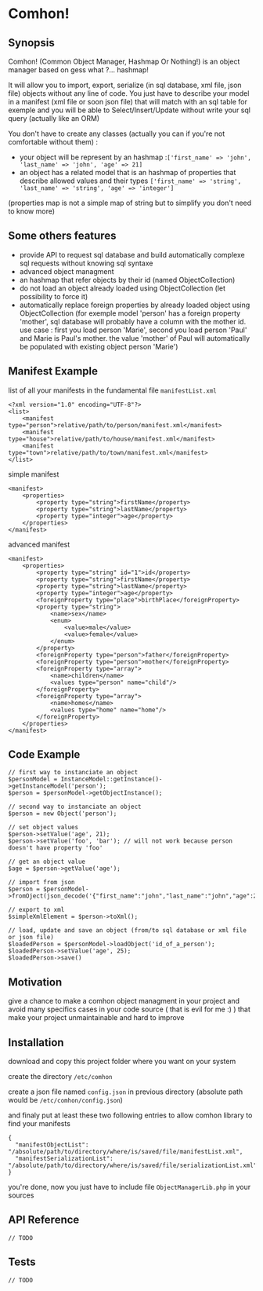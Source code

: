 # Comhon!

## Synopsis

Comhon! (Common Object Manager, Hashmap Or Nothing!) is an object manager based on gess what ?... hashmap!

It will allow you to import, export, serialize (in sql database, xml file, json file) objects without any line of code.
You just have to describe your model in a manifest (xml file or soon json file) that will match with an sql table for exemple and you will be able to Select/Insert/Update without write your sql query (actually like an ORM)

You don't have to create any classes (actually you can if you're not comfortable without them) :
* your object will be represent by an hashmap :```['first_name' => 'john', 'last_name' => 'john', 'age' => 21]```
* an object has a related model that is an hashmap of properties that describe allowed values and their types `['first_name' => 'string', 'last_name' => 'string', 'age' => 'integer']`

(properties map is not a simple map of string but to simplify you don't need to know more)

## Some others features
* provide API to request sql database and build automatically complexe sql requests without knowing sql syntaxe
* advanced object managment
 * an hashmap that refer objects by their id (named ObjectCollection)
 * do not load an object already loaded using ObjectCollection (let possibility to force it)
 * automatically replace foreign properties by already loaded object using ObjectCollection (for exemple model 'person' has a foreign property 'mother', sql database will probably have a column with the mother id. use case : first you load person 'Marie', second you load person 'Paul' and Marie is Paul's mother. the value 'mother' of Paul will automatically be populated with existing object person 'Marie')

## Manifest Example

list of all your manifests in the fundamental file `manifestList.xml`
```
<?xml version="1.0" encoding="UTF-8"?>
<list>
	<manifest type="person">relative/path/to/person/manifest.xml</manifest>
	<manifest type="house">relative/path/to/house/manifest.xml</manifest>
	<manifest type="town">relative/path/to/town/manifest.xml</manifest>
</list>
```

simple manifest
```
<manifest>
	<properties>
		<property type="string">firstName</property>
		<property type="string">lastName</property>
		<property type="integer">age</property>
	</properties>
</manifest>
```
advanced manifest
```
<manifest>
	<properties>
		<property type="string" id="1">id</property>
		<property type="string">firstName</property>
		<property type="string">lastName</property>
		<property type="integer">age</property>
		<foreignProperty type="place">birthPlace</foreignProperty>
		<property type="string">
			<name>sex</name>
			<enum>
				<value>male</value>
				<value>female</value>
			</enum>
		</property>
		<foreignProperty type="person">father</foreignProperty>
		<foreignProperty type="person">mother</foreignProperty>
		<foreignProperty type="array">
			<name>children</name>
			<values type="person" name="child"/>
		</foreignProperty>
		<foreignProperty type="array">
			<name>homes</name>
			<values type="home" name="home"/>
		</foreignProperty>
	</properties>
</manifest>
```

## Code Example

```
// first way to instanciate an object
$personModel = InstanceModel::getInstance()->getInstanceModel('person');
$person = $personModel->getObjectInstance();

// second way to instanciate an object
$person = new Object('person');

// set object values
$person->setValue('age', 21);
$person->setValue('foo', 'bar'); // will not work because person doesn't have property 'foo'

// get an object value
$age = $person->getValue('age');

// import from json
$person = $personModel->fromOject(json_decode('{"first_name":"john","last_name":"john","age":21}'));

// export to xml
$simpleXmlElement = $person->toXml();

// load, update and save an object (from/to sql database or xml file or json file)
$loadedPerson = $personModel->loadObject('id_of_a_person');
$loadedPerson->setValue('age', 25);
$loadedPerson->save()
```

## Motivation

give a chance to make a comhon object managment in your project and avoid many specifics cases in your code source ( that is evil for me :) ) that make your project unmaintainable and hard to improve

## Installation

download and copy this project folder where you want on your system

create the directory `/etc/comhon`

create a json file named `config.json` in previous directory (absolute path would be `/etc/comhon/config.json`)

and finaly put at least these two following entries to allow comhon library to find your manifests
```
{
  "manifestObjectList": "/absolute/path/to/directory/where/is/saved/file/manifestList.xml",
  "manifestSerializationList": "/absolute/path/to/directory/where/is/saved/file/serializationList.xml",
}
```

you're done, now you just have to include file `ObjectManagerLib.php` in your sources

## API Reference

`// TODO`

## Tests

`// TODO`
